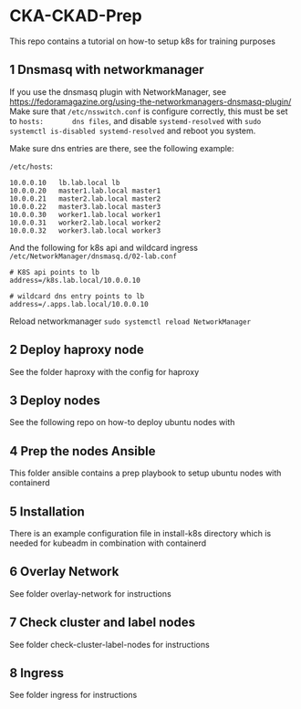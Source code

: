 # CKA-CKAD-Prep

This repo contains a tutorial on how-to setup k8s for training purposes

## 1 Dnsmasq with networkmanager
If you use the dnsmasq plugin with NetworkManager, see https://fedoramagazine.org/using-the-networkmanagers-dnsmasq-plugin/
Make sure that ```/etc/nsswitch.conf``` is configure correctly, this must be set to ```hosts:       dns files```, and disable ```systemd-resolved``` with ```sudo systemctl is-disabled systemd-resolved``` and reboot you system.

Make sure dns entries are there, see the following example:

```/etc/hosts```:

```
10.0.0.10	lb.lab.local lb 
10.0.0.20	master1.lab.local master1
10.0.0.21	master2.lab.local master2
10.0.0.22	master3.lab.local master3
10.0.0.30	worker1.lab.local worker1
10.0.0.31	worker2.lab.local worker2
10.0.0.32	worker3.lab.local worker3
```

And the following for k8s api and wildcard ingress ```/etc/NetworkManager/dnsmasq.d/02-lab.conf```

```
# K8S api points to lb
address=/k8s.lab.local/10.0.0.10

# wildcard dns entry points to lb
address=/.apps.lab.local/10.0.0.10
```

Reload networkmanager ```sudo systemctl reload NetworkManager```


## 2 Deploy haproxy node
See the folder haproxy with the config for haproxy

## 3 Deploy nodes
See the following repo on how-to deploy ubuntu nodes with

## 4 Prep the nodes Ansible
This folder ansible contains a prep playbook to setup ubuntu nodes with containerd

## 5 Installation
There is an example configuration file in install-k8s directory which is needed for kubeadm
in combination with containerd

## 6 Overlay Network
See folder overlay-network for instructions

## 7 Check cluster and label nodes
See folder check-cluster-label-nodes for instructions

## 8 Ingress
See folder ingress for instructions
